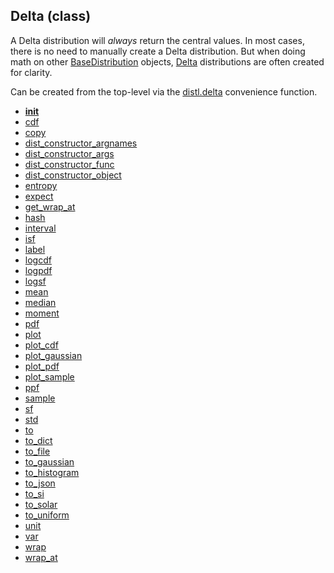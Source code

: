 ## Delta (class)


A Delta distribution will _always_ return the central values.  In most cases,
there is no need to manually create a Delta distribution.  But when doing
math on other [BaseDistribution](BaseDistribution.md) objects, [Delta](Delta.md) distributions are often
created for clarity.

Can be created from the top-level via the [distl.delta](distl.delta.md) convenience function.



* [__init__](Delta.__init__.md)
* [cdf](Delta.cdf.md)
* [copy](Delta.copy.md)
* [dist_constructor_argnames](Delta.dist_constructor_argnames.md)
* [dist_constructor_args](Delta.dist_constructor_args.md)
* [dist_constructor_func](Delta.dist_constructor_func.md)
* [dist_constructor_object](Delta.dist_constructor_object.md)
* [entropy](Delta.entropy.md)
* [expect](Delta.expect.md)
* [get_wrap_at](Delta.get_wrap_at.md)
* [hash](Delta.hash.md)
* [interval](Delta.interval.md)
* [isf](Delta.isf.md)
* [label](Delta.label.md)
* [logcdf](Delta.logcdf.md)
* [logpdf](Delta.logpdf.md)
* [logsf](Delta.logsf.md)
* [mean](Delta.mean.md)
* [median](Delta.median.md)
* [moment](Delta.moment.md)
* [pdf](Delta.pdf.md)
* [plot](Delta.plot.md)
* [plot_cdf](Delta.plot_cdf.md)
* [plot_gaussian](Delta.plot_gaussian.md)
* [plot_pdf](Delta.plot_pdf.md)
* [plot_sample](Delta.plot_sample.md)
* [ppf](Delta.ppf.md)
* [sample](Delta.sample.md)
* [sf](Delta.sf.md)
* [std](Delta.std.md)
* [to](Delta.to.md)
* [to_dict](Delta.to_dict.md)
* [to_file](Delta.to_file.md)
* [to_gaussian](Delta.to_gaussian.md)
* [to_histogram](Delta.to_histogram.md)
* [to_json](Delta.to_json.md)
* [to_si](Delta.to_si.md)
* [to_solar](Delta.to_solar.md)
* [to_uniform](Delta.to_uniform.md)
* [unit](Delta.unit.md)
* [var](Delta.var.md)
* [wrap](Delta.wrap.md)
* [wrap_at](Delta.wrap_at.md)
